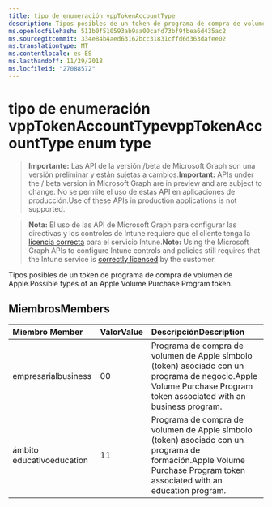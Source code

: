 ```yaml
---
title: tipo de enumeración vppTokenAccountType
description: Tipos posibles de un token de programa de compra de volumen de Apple.
ms.openlocfilehash: 511b0f510593ab9aa00cafd73bf9fbea6d435ac2
ms.sourcegitcommit: 334e84b4aed63162bcc31831cffd6d363dafee02
ms.translationtype: MT
ms.contentlocale: es-ES
ms.lasthandoff: 11/29/2018
ms.locfileid: "27088572"
---
```

# <a name="vpptokenaccounttype-enum-type"></a><span data-ttu-id="c0ba7-103">tipo de enumeración vppTokenAccountType</span><span class="sxs-lookup"><span data-stu-id="c0ba7-103">vppTokenAccountType enum type</span></span>

> <span data-ttu-id="c0ba7-104">**Importante:** Las API de la versión /beta de Microsoft Graph son una versión preliminar y están sujetas a cambios.</span><span class="sxs-lookup"><span data-stu-id="c0ba7-104">**Important:** APIs under the / beta version in Microsoft Graph are in preview and are subject to change.</span></span> <span data-ttu-id="c0ba7-105">No se permite el uso de estas API en aplicaciones de producción.</span><span class="sxs-lookup"><span data-stu-id="c0ba7-105">Use of these APIs in production applications is not supported.</span></span>

> <span data-ttu-id="c0ba7-106">**Nota:** El uso de las API de Microsoft Graph para configurar las directivas y los controles de Intune requiere que el cliente tenga la [licencia correcta](https://go.microsoft.com/fwlink/?linkid=839381) para el servicio Intune.</span><span class="sxs-lookup"><span data-stu-id="c0ba7-106">**Note:** Using the Microsoft Graph APIs to configure Intune controls and policies still requires that the Intune service is [correctly licensed](https://go.microsoft.com/fwlink/?linkid=839381) by the customer.</span></span>

<span data-ttu-id="c0ba7-107">Tipos posibles de un token de programa de compra de volumen de Apple.</span><span class="sxs-lookup"><span data-stu-id="c0ba7-107">Possible types of an Apple Volume Purchase Program token.</span></span>
## <a name="members"></a><span data-ttu-id="c0ba7-108">Miembros</span><span class="sxs-lookup"><span data-stu-id="c0ba7-108">Members</span></span>
|<span data-ttu-id="c0ba7-109">Miembro	</span><span class="sxs-lookup"><span data-stu-id="c0ba7-109">Member</span></span>|<span data-ttu-id="c0ba7-110">Valor</span><span class="sxs-lookup"><span data-stu-id="c0ba7-110">Value</span></span>|<span data-ttu-id="c0ba7-111">Descripción</span><span class="sxs-lookup"><span data-stu-id="c0ba7-111">Description</span></span>|
|:---|:---|:---|
|<span data-ttu-id="c0ba7-112">empresarial</span><span class="sxs-lookup"><span data-stu-id="c0ba7-112">business</span></span>|<span data-ttu-id="c0ba7-113">0</span><span class="sxs-lookup"><span data-stu-id="c0ba7-113">0</span></span>|<span data-ttu-id="c0ba7-114">Programa de compra de volumen de Apple símbolo (token) asociado con un programa de negocio.</span><span class="sxs-lookup"><span data-stu-id="c0ba7-114">Apple Volume Purchase Program token associated with an business program.</span></span>|
|<span data-ttu-id="c0ba7-115">ámbito educativo</span><span class="sxs-lookup"><span data-stu-id="c0ba7-115">education</span></span>|<span data-ttu-id="c0ba7-116">1</span><span class="sxs-lookup"><span data-stu-id="c0ba7-116">1</span></span>|<span data-ttu-id="c0ba7-117">Programa de compra de volumen de Apple símbolo (token) asociado con un programa de formación.</span><span class="sxs-lookup"><span data-stu-id="c0ba7-117">Apple Volume Purchase Program token associated with an education program.</span></span>|





